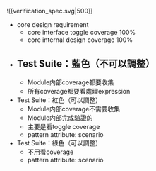 ![[verification_spec.svg|500]]

- core design requirement
	- core interface toggle coverage 100%
	- core internal design coverage 100%
- Test Suite：藍色（不可以調整）
	- 
	- Module内部coverage都要收集
	- 所有coverage都要看處理expression
- Test Suite：紅色（可以調整）
	- Module内部coverage不需要收集
	- Module内部完成驗證的
	- 主要是看toggle coverage
	- pattern attribute: scenario
- Test Suite：綠色（可以調整）
	- 不用看coverage
	-  pattern attribute: scenario